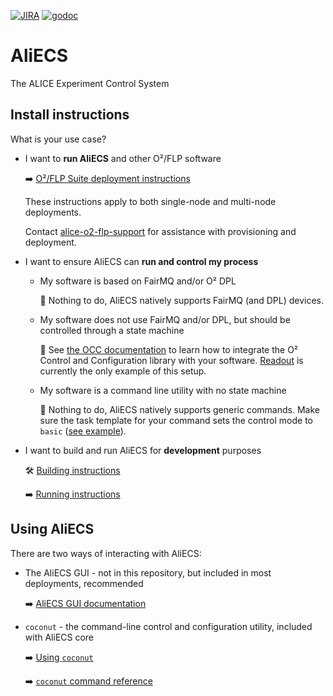 [![JIRA](https://img.shields.io/badge/JIRA-Report%20issue-blue.svg)](https://alice.its.cern.ch/jira/secure/CreateIssue.jspa?pid=11232&issuetype=1)
[![godoc](https://img.shields.io/badge/godoc-Reference-5272B4.svg)](https://godoc.org/github.com/AliceO2Group/Control)
# AliECS

The ALICE Experiment Control System

## Install instructions

What is your use case?

* I want to **run AliECS** and other O²/FLP software

    :arrow_right: [O²/FLP Suite deployment instructions](https://alice-flp-suite.docs.cern.ch/installation/)

    These instructions apply to both single-node and multi-node deployments.

    Contact [alice-o2-flp-support](mailto:alice-o2-flp-support@cern.ch) for assistance with provisioning and deployment.
    
* I want to ensure AliECS can **run and control my process**

    * My software is based on FairMQ and/or O² DPL
    
        :palm_tree: Nothing to do, AliECS natively supports FairMQ (and DPL) devices.
    
    * My software does not use FairMQ and/or DPL, but should be controlled through a state machine
    
        :telescope: See [the OCC documentation](occ/README.md) to learn how to integrate the O² Control and Configuration library with your software. [Readout](https://github.com/AliceO2Group/Readout) is currently the only example of this setup.
        
    * My software is a command line utility with no state machine
    
        :palm_tree: Nothing to do, AliECS natively supports generic commands. Make sure the task template for your command sets the control mode to `basic` ([see example](https://github.com/AliceO2Group/ControlWorkflows/blob/basic-tasks/tasks/sleep.yaml)).
    
* I want to build and run AliECS for **development** purposes

    :hammer_and_wrench: [Building instructions](docs/building.md)
    
    :arrow_right: [Running instructions](docs/running.md)

## Using AliECS

There are two ways of interacting with AliECS:
 
* The AliECS GUI - not in this repository, but included in most deployments, recommended

    :arrow_right: [AliECS GUI documentation](hacking/COG.md)
    
* `coconut` - the command-line control and configuration utility, included with AliECS core

    :arrow_right: [Using `coconut`](coconut/README.md)
    
    :arrow_right: [`coconut` command reference](https://alice-flp-suite.docs.cern.ch/aliecs/coconut/doc/coconut/)
